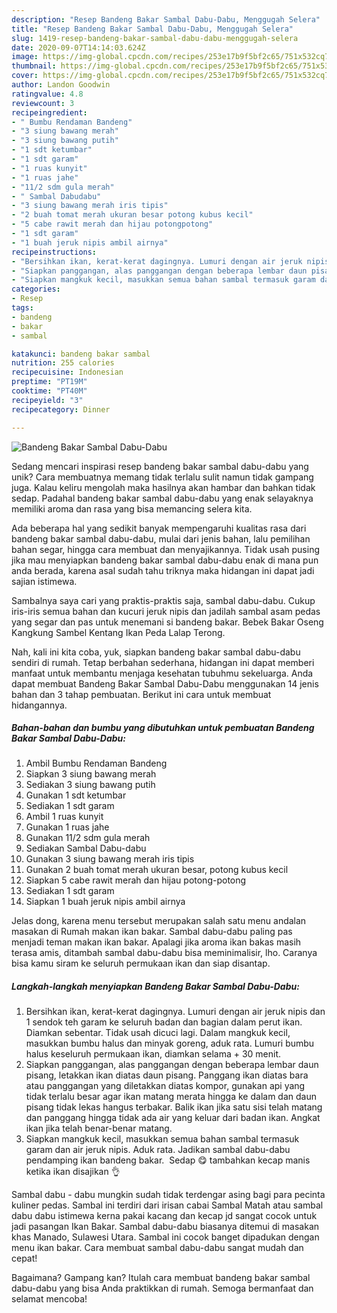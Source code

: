 ```yaml
---
description: "Resep Bandeng Bakar Sambal Dabu-Dabu, Menggugah Selera"
title: "Resep Bandeng Bakar Sambal Dabu-Dabu, Menggugah Selera"
slug: 1419-resep-bandeng-bakar-sambal-dabu-dabu-menggugah-selera
date: 2020-09-07T14:14:03.624Z
image: https://img-global.cpcdn.com/recipes/253e17b9f5bf2c65/751x532cq70/bandeng-bakar-sambal-dabu-dabu-foto-resep-utama.jpg
thumbnail: https://img-global.cpcdn.com/recipes/253e17b9f5bf2c65/751x532cq70/bandeng-bakar-sambal-dabu-dabu-foto-resep-utama.jpg
cover: https://img-global.cpcdn.com/recipes/253e17b9f5bf2c65/751x532cq70/bandeng-bakar-sambal-dabu-dabu-foto-resep-utama.jpg
author: Landon Goodwin
ratingvalue: 4.8
reviewcount: 3
recipeingredient:
- " Bumbu Rendaman Bandeng"
- "3 siung bawang merah"
- "3 siung bawang putih"
- "1 sdt ketumbar"
- "1 sdt garam"
- "1 ruas kunyit"
- "1 ruas jahe"
- "11/2 sdm gula merah"
- " Sambal Dabudabu"
- "3 siung bawang merah iris tipis"
- "2 buah tomat merah ukuran besar potong kubus kecil"
- "5 cabe rawit merah dan hijau potongpotong"
- "1 sdt garam"
- "1 buah jeruk nipis ambil airnya"
recipeinstructions:
- "Bersihkan ikan, kerat-kerat dagingnya. Lumuri dengan air jeruk nipis dan 1 sendok teh garam ke seluruh badan dan bagian dalam perut ikan. Diamkan sebentar. Tidak usah dicuci lagi. Dalam mangkuk kecil, masukkan bumbu halus dan minyak goreng, aduk rata. Lumuri bumbu halus keseluruh permukaan ikan, diamkan selama + 30 menit."
- "Siapkan panggangan, alas panggangan dengan beberapa lembar daun pisang, letakkan ikan diatas daun pisang. Panggang ikan diatas bara atau panggangan yang diletakkan diatas kompor, gunakan api yang tidak terlalu besar agar ikan matang merata hingga ke dalam dan daun pisang tidak lekas hangus terbakar. Balik ikan jika satu sisi telah matang dan panggang hingga tidak ada air yang keluar dari badan ikan. Angkat ikan jika telah benar-benar matang."
- "Siapkan mangkuk kecil, masukkan semua bahan sambal termasuk garam dan air jeruk nipis. Aduk rata. Jadikan sambal dabu-dabu pendamping ikan bandeng bakar.  Sedap 😋 tambahkan kecap manis ketika ikan disajikan 👌"
categories:
- Resep
tags:
- bandeng
- bakar
- sambal

katakunci: bandeng bakar sambal 
nutrition: 255 calories
recipecuisine: Indonesian
preptime: "PT19M"
cooktime: "PT40M"
recipeyield: "3"
recipecategory: Dinner

---
```



![Bandeng Bakar Sambal Dabu-Dabu](https://img-global.cpcdn.com/recipes/253e17b9f5bf2c65/751x532cq70/bandeng-bakar-sambal-dabu-dabu-foto-resep-utama.jpg)

Sedang mencari inspirasi resep bandeng bakar sambal dabu-dabu yang unik? Cara membuatnya memang tidak terlalu sulit namun tidak gampang juga. Kalau keliru mengolah maka hasilnya akan hambar dan bahkan tidak sedap. Padahal bandeng bakar sambal dabu-dabu yang enak selayaknya memiliki aroma dan rasa yang bisa memancing selera kita.

Ada beberapa hal yang sedikit banyak mempengaruhi kualitas rasa dari bandeng bakar sambal dabu-dabu, mulai dari jenis bahan, lalu pemilihan bahan segar, hingga cara membuat dan menyajikannya. Tidak usah pusing jika mau menyiapkan bandeng bakar sambal dabu-dabu enak di mana pun anda berada, karena asal sudah tahu triknya maka hidangan ini dapat jadi sajian istimewa.

Sambalnya saya cari yang praktis-praktis saja, sambal dabu-dabu. Cukup iris-iris semua bahan dan kucuri jeruk nipis dan jadilah sambal asam pedas yang segar dan pas untuk menemani si bandeng bakar. Bebek Bakar Oseng Kangkung Sambel Kentang Ikan Peda Lalap Terong.


Nah, kali ini kita coba, yuk, siapkan bandeng bakar sambal dabu-dabu sendiri di rumah. Tetap berbahan sederhana, hidangan ini dapat memberi manfaat untuk membantu menjaga kesehatan tubuhmu sekeluarga. Anda dapat membuat Bandeng Bakar Sambal Dabu-Dabu menggunakan 14 jenis bahan dan 3 tahap pembuatan. Berikut ini cara untuk membuat hidangannya.

<!--inarticleads1-->

##### Bahan-bahan dan bumbu yang dibutuhkan untuk pembuatan Bandeng Bakar Sambal Dabu-Dabu:

1. Ambil  Bumbu Rendaman Bandeng
1. Siapkan 3 siung bawang merah
1. Sediakan 3 siung bawang putih
1. Gunakan 1 sdt ketumbar
1. Sediakan 1 sdt garam
1. Ambil 1 ruas kunyit
1. Gunakan 1 ruas jahe
1. Gunakan 11/2 sdm gula merah
1. Sediakan  Sambal Dabu-dabu
1. Gunakan 3 siung bawang merah iris tipis
1. Gunakan 2 buah tomat merah ukuran besar, potong kubus kecil
1. Siapkan 5 cabe rawit merah dan hijau potong-potong
1. Sediakan 1 sdt garam
1. Siapkan 1 buah jeruk nipis ambil airnya


Jelas dong, karena menu tersebut merupakan salah satu menu andalan masakan di Rumah makan ikan bakar. Sambal dabu-dabu paling pas menjadi teman makan ikan bakar. Apalagi jika aroma ikan bakas masih terasa amis, ditambah sambal dabu-dabu bisa meminimalisir, lho. Caranya bisa kamu siram ke seluruh permukaan ikan dan siap disantap. 

<!--inarticleads2-->

##### Langkah-langkah menyiapkan Bandeng Bakar Sambal Dabu-Dabu:

1. Bersihkan ikan, kerat-kerat dagingnya. Lumuri dengan air jeruk nipis dan 1 sendok teh garam ke seluruh badan dan bagian dalam perut ikan. Diamkan sebentar. Tidak usah dicuci lagi. Dalam mangkuk kecil, masukkan bumbu halus dan minyak goreng, aduk rata. Lumuri bumbu halus keseluruh permukaan ikan, diamkan selama + 30 menit.
1. Siapkan panggangan, alas panggangan dengan beberapa lembar daun pisang, letakkan ikan diatas daun pisang. Panggang ikan diatas bara atau panggangan yang diletakkan diatas kompor, gunakan api yang tidak terlalu besar agar ikan matang merata hingga ke dalam dan daun pisang tidak lekas hangus terbakar. Balik ikan jika satu sisi telah matang dan panggang hingga tidak ada air yang keluar dari badan ikan. Angkat ikan jika telah benar-benar matang.
1. Siapkan mangkuk kecil, masukkan semua bahan sambal termasuk garam dan air jeruk nipis. Aduk rata. Jadikan sambal dabu-dabu pendamping ikan bandeng bakar.  Sedap 😋 tambahkan kecap manis ketika ikan disajikan 👌


Sambal dabu - dabu mungkin sudah tidak terdengar asing bagi para pecinta kuliner pedas. Sambal ini terdiri dari irisan cabai Sambal Matah atau sambal dabu dabu istimewa kerna pakai kacang dan kecap jd sangat cocok untuk jadi pasangan Ikan Bakar. Sambal dabu-dabu biasanya ditemui di masakan khas Manado, Sulawesi Utara. Sambal ini cocok banget dipadukan dengan menu ikan bakar. Cara membuat sambal dabu-dabu sangat mudah dan cepat! 

Bagaimana? Gampang kan? Itulah cara membuat bandeng bakar sambal dabu-dabu yang bisa Anda praktikkan di rumah. Semoga bermanfaat dan selamat mencoba!
